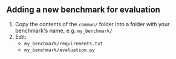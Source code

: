 ## Adding a new benchmark for evaluation 

1. Copy the contents of the `common/` folder into a folder with your benchmark's name, e.g. `my_benchmark/`
2. Edit:
    * `my_benchmark/requirements.txt`
    * `my_benchmark/evaluation.py`